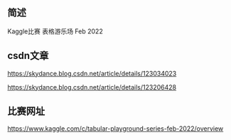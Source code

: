 ## 简述
Kaggle比赛 表格游乐场 Feb 2022

## csdn文章
https://skydance.blog.csdn.net/article/details/123034023

https://skydance.blog.csdn.net/article/details/123206428

## 比赛网址
https://www.kaggle.com/c/tabular-playground-series-feb-2022/overview